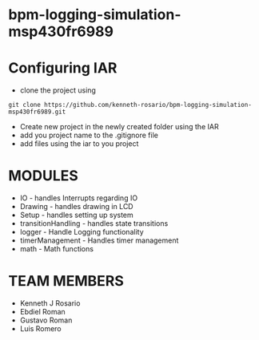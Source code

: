 # bpm-logging-simulation-msp430fr6989

# Configuring IAR 

* clone the project using
```
git clone https://github.com/kenneth-rosario/bpm-logging-simulation-msp430fr6989.git
```

* Create new project in the newly created folder using the IAR
* add you project name to the .gitignore file
* add files using the iar to you project

# MODULES
* IO - handles Interrupts regarding IO
* Drawing - handles drawing in LCD
* Setup - handles setting up system
* transitionHandling - handles state transitions
* logger - Handle Logging functionality
* timerManagement - Handles timer management
* math - Math functions 

# TEAM MEMBERS
 * Kenneth J Rosario
 * Ebdiel Roman
 * Gustavo Roman
 * Luis Romero
